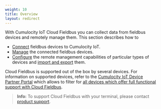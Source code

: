 ```yaml
---
weight: 10
title: Overview
layout: redirect
---
```


With Cumulocity IoT Cloud Fieldbus you can collect data from fieldbus devices and remotely manage them. This section describes how to

* [Connect](#connecting-fieldbus) fieldbus devices to Cumulocity IoT.
* [Manage](#managing-fieldbus) the connected fieldbus devices.
* [Configure](#configuring-fieldbus) the remote management capabilities of particular types of devices and [import and export](#exporting-importing-protocols) them.

Cloud Fieldbus is supported out of the box by several devices. For information on supported devices, refer to the [Cumulocity IoT Device Partner Portal](https://devicepartnerportal.softwareag.com/) which allows to filter for [all devices which offer full functional support with Cloud Fieldbus](https://devicepartnerportal.softwareag.com/devices?additionalFeature=Cloud%20Fieldbus).

> **Info:** To support Cloud Fieldbus with your terminal, please contact [product support](/about-doc/contacting-support).
